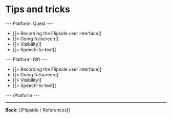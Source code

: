 # Tips and tricks

--- Platform: Quest ---

* [[> Recording the Flipside user interface]]
* [[> Going fullscreen]]
* [[> Visibility]]
* [[> Speech-to-text]]

--- Platform: Rift ---

* [[> Recording the Flipside user interface]]
* [[> Going fullscreen]]
* [[> Visibility]]
* [[> Speech-to-text]]

--- /Platform ---

---

**Back:** [[Flipside / References]]
